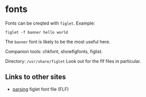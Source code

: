 # fonts

Fonts can be creqted with `figlet`. Example:
```
figlet -f banner hello world
```

The `banner` font is likely to be the most useful here.

Companion tools: chkfont, showfigfonts, figlist.

Directory: `/usr/share/figlet` Look out for the flf files in particular.


## Links to other sites

* [parsing](https://github.com/Marak/asciimo/issues/3) figlet font file (FLF)
